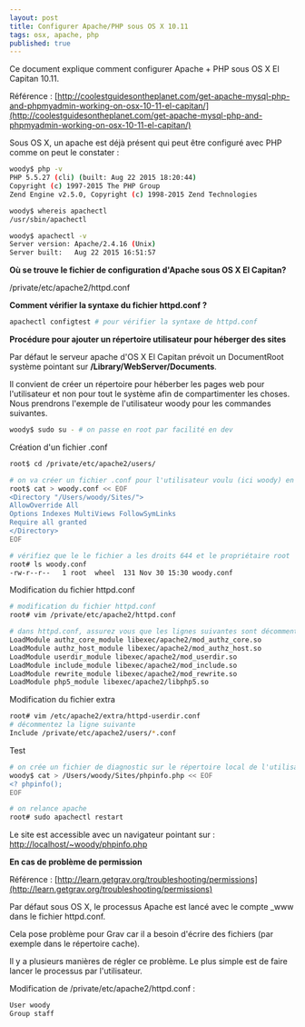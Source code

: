 ```yaml
---
layout: post
title: Configurer Apache/PHP sous OS X 10.11
tags: osx, apache, php
published: true
---
```


Ce document explique comment configurer Apache + PHP sous OS X El Capitan 10.11.

Référence : [http://coolestguidesontheplanet.com/get-apache-mysql-php-and-phpmyadmin-working-on-osx-10-11-el-capitan/](http://coolestguidesontheplanet.com/get-apache-mysql-php-and-phpmyadmin-working-on-osx-10-11-el-capitan/)


Sous OS X, un apache est déjà présent qui peut être configuré avec PHP comme on peut le constater :

```sh
woody$ php -v
PHP 5.5.27 (cli) (built: Aug 22 2015 18:20:44)
Copyright (c) 1997-2015 The PHP Group
Zend Engine v2.5.0, Copyright (c) 1998-2015 Zend Technologies

woody$ whereis apachectl
/usr/sbin/apachectl

woody$ apachectl -v
Server version: Apache/2.4.16 (Unix)
Server built:   Aug 22 2015 16:51:57
```

**Où se trouve le fichier de configuration d'Apache sous OS X El Capitan?**

/private/etc/apache2/httpd.conf

**Comment vérifier la syntaxe du fichier httpd.conf ?**

````sh
apachectl configtest # pour vérifier la syntaxe de httpd.conf
````

**Procédure pour ajouter un répertoire utilisateur pour héberger des sites**

Par défaut le serveur apache d'OS X El Capitan prévoit un DocumentRoot système pointant sur **/Library/WebServer/Documents**.

Il convient de créer un répertoire pour héberber les pages web pour l'utilisateur et non pour tout le système afin de compartimenter les choses. Nous prendrons l'exemple de l'utilisateur woody pour les commandes suivantes.

```sh
woody$ sudo su - # on passe en root par facilité en dev
```

Création d'un fichier .conf

```sh
root$ cd /private/etc/apache2/users/

# on va créer un fichier .conf pour l'utilisateur voulu (ici woody) en utilisant un bloc Here documents
root$ cat > woody.conf << EOF
<Directory "/Users/woody/Sites/">
AllowOverride All
Options Indexes MultiViews FollowSymLinks
Require all granted
</Directory>
EOF

# vérifiez que le le fichier a les droits 644 et le propriétaire root
root# ls woody.conf
-rw-r--r--   1 root  wheel  131 Nov 30 15:30 woody.conf
```

Modification du fichier httpd.conf

```sh
# modification du fichier httpd.conf
root# vim /private/etc/apache2/httpd.conf

# dans httpd.conf, assurez vous que les lignes suivantes sont décommentées
LoadModule authz_core_module libexec/apache2/mod_authz_core.so
LoadModule authz_host_module libexec/apache2/mod_authz_host.so
LoadModule userdir_module libexec/apache2/mod_userdir.so
LoadModule include_module libexec/apache2/mod_include.so
LoadModule rewrite_module libexec/apache2/mod_rewrite.so
LoadModule php5_module libexec/apache2/libphp5.so
```

Modification du fichier extra

```sh
root# vim /etc/apache2/extra/httpd-userdir.conf
# décommentez la ligne suivante
Include /private/etc/apache2/users/*.conf
```

Test

```sh
# on crée un fichier de diagnostic sur le répertoire local de l'utilisateur
woody$ cat > /Users/woody/Sites/phpinfo.php << EOF
<? phpinfo();
EOF

# on relance apache
root# sudo apachectl restart
```

Le site est accessible avec un navigateur pointant sur :
[http://localhost/~woody/phpinfo.php](http://localhost/~woody/phpinfo.php)

**En cas de problème de permission**

Référence : [http://learn.getgrav.org/troubleshooting/permissions](http://learn.getgrav.org/troubleshooting/permissions)

Par défaut sous OS X, le processus Apache est lancé avec le compte \_www dans le fichier httpd.conf.

Cela pose problème pour Grav car il a besoin d'écrire des fichiers (par exemple dans le répertoire cache).

Il y a plusieurs manières de régler ce problème. Le plus simple est de faire lancer le processus par
l'utilisateur. 

Modification de /private/etc/apache2/httpd.conf : 

```sh
User woody
Group staff
```
